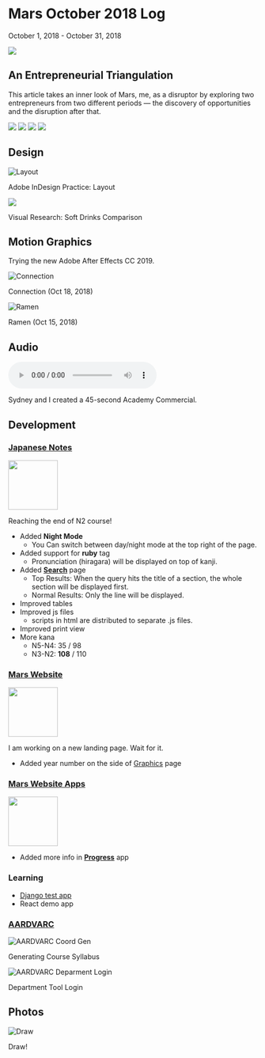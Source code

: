 # Mars October 2018 Log
October 1, 2018 - October 31, 2018

<img src="/journal/img/2018-10/quote.svg" class="quote no-subtitle">

## An Entrepreneurial Triangulation
This article takes an inner look of Mars, me, 
as a disruptor by exploring two entrepreneurs from two different periods
 — the discovery of opportunities and the disruption after that.

<img src="/journal/img/2018-10/triangulation-1.png" class="no-subtitle border">

<img src="/journal/img/2018-10/triangulation-2.png" class="no-subtitle border">

<img src="/journal/img/2018-10/triangulation-3.png" class="no-subtitle border">

<img src="/journal/img/2018-10/triangulation-4.png" class="no-subtitle border">

## Design
![Layout](/journal/img/2018-10/layout-design.png)

Adobe InDesign Practice: Layout

<p><img src="/works/posters/drinks.jpg" class="border"></p>

Visual Research: Soft Drinks Comparison

## Motion Graphics
Trying the new Adobe After Effects CC 2019.

![Connection](/works/graphics/connector.gif)

Connection (Oct 18, 2018)

![Ramen](/works/graphics/ramen.gif)

Ramen (Oct 15, 2018)

## Audio
<audio controls src="/journal/img/2018-10/Sydney_Mars_Project_1.mp3">Your browser does not support the audio element.</audio>

Sydney and I created a 45-second Academy Commercial.

## Development
### [Japanese Notes](https://github.com/TANJX/WebApp-JapaneseNote)
<img src="/img/in-progress.svg" width="100" class="icon">

Reaching the end of N2 course!

- Added **Night Mode**
    - You Can switch between day/night mode at the top right of the page.
- Added support for **ruby** tag
    - Pronunciation (hiragara) will be displayed on top of kanji.
- Added **[Search](https://notes.marstanjx.com/search/)** page
    - Top Results: When the query hits the title of a section, the whole section will be displayed first. 
    - Normal Results: Only the line will be displayed.
- Improved tables
- Improved js files
    - scripts in html are distributed to separate .js files.
- Improved print view
- More kana
	- N5-N4: 35 / 98
	- N3-N2: **108** / 110

### [Mars Website](https://github.com/TANJX/MarsWebsite)
<img src="img/in-progress.svg" width="100" class="icon">

I am working on a new landing page. Wait for it.

- Added year number on the side of
  [Graphics](https://marstanjx.com/graphics) page

### [Mars Website Apps](https://github.com/TANJX/MarsWebsiteApps)
<img src="/img/in-progress.svg" width="100" class="icon">

- Added more info in **[Progress](http://apps.marstanjx.com/progress/)** app

### Learning
- [Django test app](https://github.com/TANJX/django-demo)
- React demo app

### [AARDVARC](/project/aardvarc)
<p><img src="/img/aardvarc/coord_gen.png" class="border" alt="AARDVARC Coord Gen"></p>

Generating Course Syllabus

<p><img src="/img/aardvarc/department_login.png" class="border" alt="AARDVARC Deparment Login"></p>

Department Tool Login

## Photos
![Draw](/journal/img/2018-10/game.jpg)

Draw!
